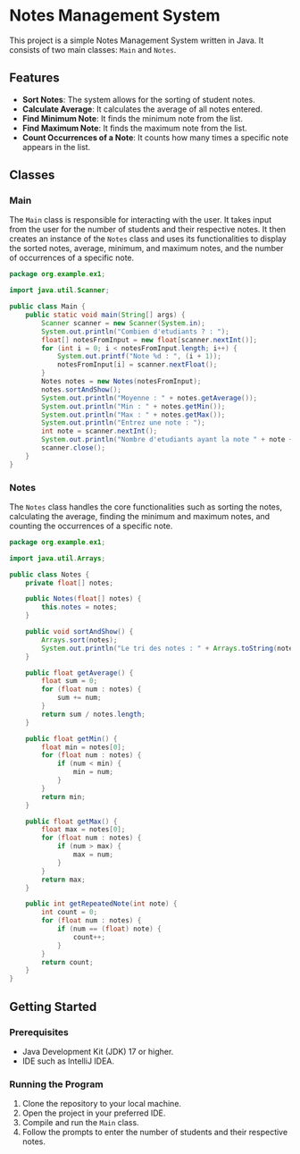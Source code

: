 # Notes Management System

This project is a simple Notes Management System written in Java. It consists of two main classes: `Main` and `Notes`.

## Features

- **Sort Notes**: The system allows for the sorting of student notes.
- **Calculate Average**: It calculates the average of all notes entered.
- **Find Minimum Note**: It finds the minimum note from the list.
- **Find Maximum Note**: It finds the maximum note from the list.
- **Count Occurrences of a Note**: It counts how many times a specific note appears in the list.

## Classes

### Main

The `Main` class is responsible for interacting with the user. It takes input from the user for the number of students and their respective notes. It then creates an instance of the `Notes` class and uses its functionalities to display the sorted notes, average, minimum, and maximum notes, and the number of occurrences of a specific note.

```java
package org.example.ex1;

import java.util.Scanner;

public class Main {
    public static void main(String[] args) {
        Scanner scanner = new Scanner(System.in);
        System.out.println("Combien d'etudiants ? : ");
        float[] notesFromInput = new float[scanner.nextInt()];
        for (int i = 0; i < notesFromInput.length; i++) {
            System.out.printf("Note %d : ", (i + 1));
            notesFromInput[i] = scanner.nextFloat();
        }
        Notes notes = new Notes(notesFromInput);
        notes.sortAndShow();
        System.out.println("Moyenne : " + notes.getAverage());
        System.out.println("Min : " + notes.getMin());
        System.out.println("Max : " + notes.getMax());
        System.out.println("Entrez une note : ");
        int note = scanner.nextInt();
        System.out.println("Nombre d'etudiants ayant la note " + note + " : " + notes.getRepeatedNote(note));
        scanner.close();
    }
}
```

### Notes

The `Notes` class handles the core functionalities such as sorting the notes, calculating the average, finding the minimum and maximum notes, and counting the occurrences of a specific note.

```java
package org.example.ex1;

import java.util.Arrays;

public class Notes {
    private float[] notes;

    public Notes(float[] notes) {
        this.notes = notes;
    }

    public void sortAndShow() {
        Arrays.sort(notes);
        System.out.println("Le tri des notes : " + Arrays.toString(notes));
    }

    public float getAverage() {
        float sum = 0;
        for (float num : notes) {
            sum += num;
        }
        return sum / notes.length;
    }

    public float getMin() {
        float min = notes[0];
        for (float num : notes) {
            if (num < min) {
                min = num;
            }
        }
        return min;
    }

    public float getMax() {
        float max = notes[0];
        for (float num : notes) {
            if (num > max) {
                max = num;
            }
        }
        return max;
    }

    public int getRepeatedNote(int note) {
        int count = 0;
        for (float num : notes) {
            if (num == (float) note) {
                count++;
            }
        }
        return count;
    }
}
```

## Getting Started

### Prerequisites

- Java Development Kit (JDK) 17 or higher.
- IDE such as IntelliJ IDEA.

### Running the Program

1. Clone the repository to your local machine.
2. Open the project in your preferred IDE.
3. Compile and run the `Main` class.
4. Follow the prompts to enter the number of students and their respective notes.
